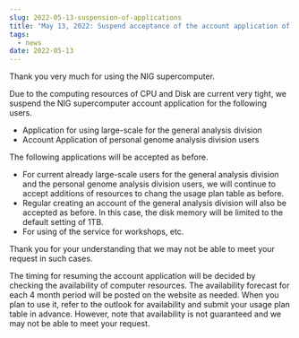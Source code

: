 ```yaml
---
slug: 2022-05-13-suspension-of-applications
title: "May 13, 2022: Suspend acceptance of the account application of the personal genome anaysis division and  large-scale storage on the general analysis division"
tags:
  - news
date: 2022-05-13
---
```


Thank you very much for using the NIG supercomputer.

Due to the computing resources of CPU and Disk are current very tight, we suspend the NIG supercomputer account application for the following users.

<!-- truncate -->

- Application for using large-scale for the general analysis division
- Account Application of personal genome analysis division users

The following applications will be accepted as before.

- For current already large-scale users for the general analysis division and the personal genome analysis division users, we will continue to accept additions of resources to chang the usage plan table as before.
- Regular creating an account of the general analysis division will also be accepted as before. In this case, the disk memory will be limited to the default setting of 1TB.
- For using of the service for workshops, etc.

Thank you for your understanding that we may not be able to meet your request in such cases.

The timing for resuming the account application will be decided by checking the availability of computer resources.
The availability forecast for each 4 month period will be posted on the website as needed. When you plan to use it, refer to the outlook for availability and submit your usage plan table in advance.
However, note that availability is not guaranteed and we may not be able to meet your request.

